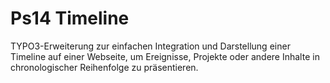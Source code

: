 # Ps14 Timeline
TYPO3-Erweiterung zur einfachen Integration und Darstellung einer Timeline auf einer Webseite, um Ereignisse, Projekte oder andere Inhalte in chronologischer Reihenfolge zu präsentieren.
